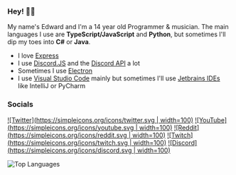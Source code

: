 ### Hey! 👋✨

My name's Edward and I'm a 14 year old Programmer & musician.
The main languages I use are **TypeScript/JavaScript** and **Python**, but sometimes I'll dip my toes into **C#** or **Java**.

- I love [Express](https://expressjs.com)
- I use [Discord.JS](https://discord.js.org) and the [Discord API](https://discord.com/developers/docs) a lot
- Sometimes I use [Electron](https://www.electronjs.org)
- I use [Visual Studio Code](https://code.visualstudio.com) mainly but sometimes I'll use [Jetbrains IDEs](https://www.jetbrains.com) like IntelliJ or PyCharm

### Socials

[![Twitter](https://simpleicons.org/icons/twitter.svg | width=100)](https://twitter.com/etstringy)
[![YouTube](https://simpleicons.org/icons/youtube.svg | width=100)](https://youtube.com/stringy)
[![Reddit](https://simpleicons.org/icons/reddit.svg | width=100)](https://reddit.com/u/stringy)
[![Twitch](https://simpleicons.org/icons/twitch.svg | width=100)](https://youtube.com/stringy)
[![Discord](https://simpleicons.org/icons/discord.svg | width=100)](https://discord.gg/A8A52G2)

![Top Languages](https://github-readme-stats.vercel.app/api/top-langs?username=etstringy&show_icons=true&locale=en&layout=compact&theme=algolia&hide_border)
